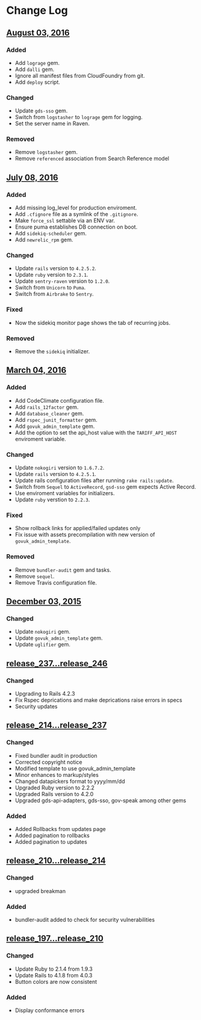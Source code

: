 # Change Log

## [August 03, 2016]

### Added
- Add `lograge` gem.
- Add `dalli` gem.
- Ignore all manifest files from CloudFoundry from git.
- Add `deploy` script.

### Changed
- Update `gds-sso` gem.
- Switch from `logstasher` to `lograge` gem for logging.
- Set the server name in Raven.

### Removed
- Remove `logstasher` gem.
- Remove `referenced` association from Search Reference model

[August 03, 2016]: https://github.com/bitzesty/trade-tariff-admin/compare/b2130cd...e6a4f03

## [July 08, 2016]

### Added
- Add missing log_level for production enviroment.
- Add `.cfignore` file as a symlink of the `.gitignore`.
- Make `force_ssl` settable via an ENV var.
- Ensure puma establishes DB connection on boot.
- Add `sidekiq-scheduler` gem.
- Add `newrelic_rpm` gem.

### Changed
- Update `rails` version to `4.2.5.2`.
-	Update `ruby` version to `2.3.1`.
- Update `sentry-raven` version to `1.2.0`.
- Switch from `Unicorn` to `Puma`.
- Switch from `Airbrake` to `Sentry`.

### Fixed
- Now the sidekiq monitor page shows the tab of recurring jobs.

### Removed
- Remove the `sidekiq` initializer.

[July 08, 2016]: https://github.com/bitzesty/trade-tariff-admin/compare/f00e98f...b2130cd

## [March 04, 2016]

### Added
- Add CodeClimate configuration file.
- Add `rails_12factor` gem.
- Add `database_cleaner` gem.
- Add `rspec_junit_formatter` gem.
- Add `govuk_admin_template` gem.
- Add the option to set the api_host value with the `TARIFF_API_HOST` enviroment variable.

### Changed
- Update `nokogiri` version to `1.6.7.2`.
- Update `rails` version to `4.2.5.1`.
- Update rails configuration files after running `rake rails:update`.
- Switch from `Sequel` to `ActiveRecord`, `gsd-sso` gem expects Active Record.
- Use enviroment variables for initializers.
- Update `ruby` verstion to `2.2.3`.

### Fixed
- Show rollback links for applied/failed updates only
- Fix issue with assets precompilation with new version of `govuk_admin_template`.

### Removed
- Remove `bundler-audit` gem and tasks.
- Remove `sequel`.
- Remove Travis configuration file.


[March 04, 2016]: https://github.com/bitzesty/trade-tariff-admin/compare/92ce432...658cf3e

## [December 03, 2015]

### Changed
- Update `nokogiri` gem.
- Update `govuk_admin_template` gem.
- Update `uglifier` gem.

[December 03, 2015]: https://github.com/bitzesty/trade-tariff-admin/compare/65d0767...92ce432

## [release_237...release_246](https://github.com/alphagov/trade-tariff-admin/compare/release_237...release_246)
### Changed

- Upgrading to Rails 4.2.3
- Fix Rspec deprications and make deprications raise errors in specs
- Security updates

## [release_214...release_237](https://github.com/alphagov/trade-tariff-admin/compare/release_214...release_237)
### Changed

- Fixed bundler audit in production
- Corrected copyright notice
- Modified template to use govuk_admin_template
- Minor enhances to markup/styles
- Changed datapickers format to yyyy/mm/dd
- Upgraded Ruby version to 2.2.2
- Upgraded Rails version to 4.2.0
- Upgraded gds-api-adapters, gds-sso, gov-speak among other gems


### Added
- Added Rollbacks from updates page
- Added pagination to rollbacks
- Added pagination to updates

## [release_210...release_214](https://github.com/alphagov/trade-tariff-admin/compare/release_210...release_214)
### Changed
- upgraded breakman

### Added
- bundler-audit added to check for security vulnerabilities

## [release_197...release_210](https://github.com/alphagov/trade-tariff-admin/compare/release_197...release_210)
### Changed
- Update Ruby to 2.1.4 from 1.9.3
- Update Rails to 4.1.8 from 4.0.3
- Button colors are now consistent

### Added
- Display conformance errors

